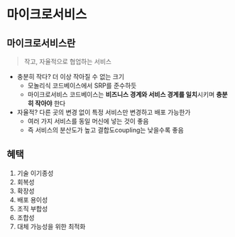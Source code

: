 # 마이크로서비스

## 마이크로서비스란
> 작고, 자율적으로 협업하는 서비스
- 충분히 작다? 더 이상 작아질 수 없는 크기
    * 모놀리식 코드베이스에서 SRP를 준수하듯
    * 마이크로서비스 코드베이스는 **비즈니스 경계와 서비스 경계를 일치**시키며 **충분히 작아야** 한다
- 자율적? 다른 곳의 변경 없이 특정 서비스만 변경하고 배포 가능한가
    * 여러 가지 서비스를 동일 머신에 넣는 것이 좋음
    * 즉 서비스의 분산도가 높고 결합도coupling는 낮을수록 좋음


## 혜택
1. 기술 이기종성
2. 회복성
3. 확장성
4. 배포 용이성
5. 조직 부합성
6. 조합성
7. 대체 가능성을 위한 최적화